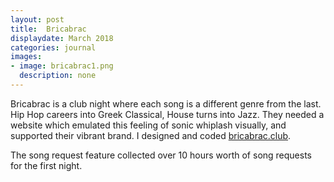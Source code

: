 ```yaml
---
layout: post
title:  Bricabrac
displaydate: March 2018
categories: journal
images:
- image: bricabrac1.png
  description: none
---
```

Bricabrac is a club night where each song is a different genre from the last. Hip Hop careers into Greek Classical, House turns into Jazz. They needed a website which emulated this feeling of sonic whiplash visually, and supported their vibrant brand. I designed and coded [bricabrac.club](http://bricabrac.club).

The song request feature collected over 10 hours worth of song requests for the first night.
